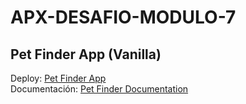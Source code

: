 # APX-DESAFIO-MODULO-7

## Pet Finder App (Vanilla)

Deploy: [Pet Finder App](https://pet-finder-app-3x4r.onrender.com)<br>
Documentación: [Pet Finder Documentation](https://documenter.getpostman.com/view/27784969/2s9YkrcLdw)
